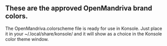 ## These are the approved OpenMandriva brand colors.

The OpenMandriva.colorscheme file is ready for use in Konsole. Just place it in your ~/.local/share/konsole/ and it will show as a choice in the Konsole color theme window.
